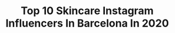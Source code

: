 ---
title: Top 10 Skincare Instagram Influencers In Barcelona In 2020
description: >-
  Find top skincare Instagram influencers in Barcelona in 2020. Most popular hashtags: #barcelona #skincare #beauty #yomequedoencasa.
platform: Instagram
profiles:
  - username: "olgaupinthesky"
    fullname: >-
      Olga G. Fernández
    location: "Spain"
    followers: 17117
    engagement: 406
    commentsToLikes: 0.155464
    id: ck6tloxl16d0a0j71e8my3j5k
    verified: false
    hashtags: "#sorteosespa, #vacationrentals, #skincare, #doublewear"
  - username: "sinmkp"
    fullname: >-
      sinmkp y con mascarilla
    location: "Spain"
    followers: 3007
    engagement: 1659
    commentsToLikes: 0.256724
    id: ck5ci9cufs8m90i11d6bp2nsa
    verified: false
    hashtags: "#mascarillasfaciales, #irohanature, #twilly, #elemis"
  - username: "mire_si"
    fullname: >-
      mire_si
    location: "Spain"
    followers: 10007
    engagement: 891
    commentsToLikes: 0.098567
    id: ck6u71zp3j0c40j719ic37vah
    verified: false
    hashtags: "#theregeneratingserum, #lamerinfluencer, #mylooktoday, #fashion"
  - username: "gabbyrucci"
    fullname: >-
      𝑮𝒂𝒃𝒃𝒚 𝑹𝒖𝒄𝒄𝒊 🌵𝑶𝒖𝒓𝒈𝒍𝒂𝒎.𝒄𝒐𝒎
    location: "Spain"
    followers: 17539
    engagement: 409
    commentsToLikes: 0.183904
    id: ck5ztj8yx0ioi0i14y42m29t7
    verified: false
    hashtags: "#lips, #beautiful, #quotesenespa, #positive"
  - username: "theworldofsisters"
    fullname: >-
      Cindy
    location: "Spain"
    followers: 119972
    engagement: 559
    commentsToLikes: 0.013705
    id: ck5zx248i77710i14nqe5m86p
    verified: false
    hashtags: "#venicebeach, #artlatte, #breakfast, #confin"
  - username: "alicewonderbear"
    fullname: >-
      Alice Miller | CURVYMODEL
    location: "Spain"
    followers: 10641
    engagement: 556
    commentsToLikes: 0.155213
    id: ck5qedb58zxld0i11ihyb8pp9
    verified: false
    hashtags: "#feliznavidad, #editorial, #sheincurve, #louvre"
  - username: "dr.alejandro.segarra"
    fullname: >-
      Dr. Alejandro Segarra
    location: "Spain"
    followers: 30717
    engagement: 309
    commentsToLikes: 0.110707
    id: ck55kbo51yxte0i11zato21js
    verified: false
    hashtags: "#skincare, #beforeandafter, #beautybarcelona, #madrid"
  - username: "davidbulky"
    fullname: >-
      D A V I D  B U L K Y 🚓
    location: "Spain"
    followers: 12329
    engagement: 869
    commentsToLikes: 0.022097
    id: ck5hix9t0fmqv0i11s4ccfci6
    verified: false
    hashtags: "#ejercicio, #hombres, #sport, #findea"
  - username: "danirull.official"
    fullname: >-
      danielrull
    location: "Spain"
    followers: 17457
    engagement: 338
    commentsToLikes: 0.103131
    id: ck0w0ii8tedh20i19eb5soii8
    verified: false
    hashtags: "#stylist, #dioraddict, #art, #model"
  - username: "diariodeestilo"
    fullname: >-
      Mariona Planas
    location: "Spain"
    followers: 35427
    engagement: 110
    commentsToLikes: 0.102938
    id: ck14ktbger7qk0i19ljokz1z6
    verified: false
    hashtags: "#equipment, #new, #sneakers, #potenciatubelleza"
---